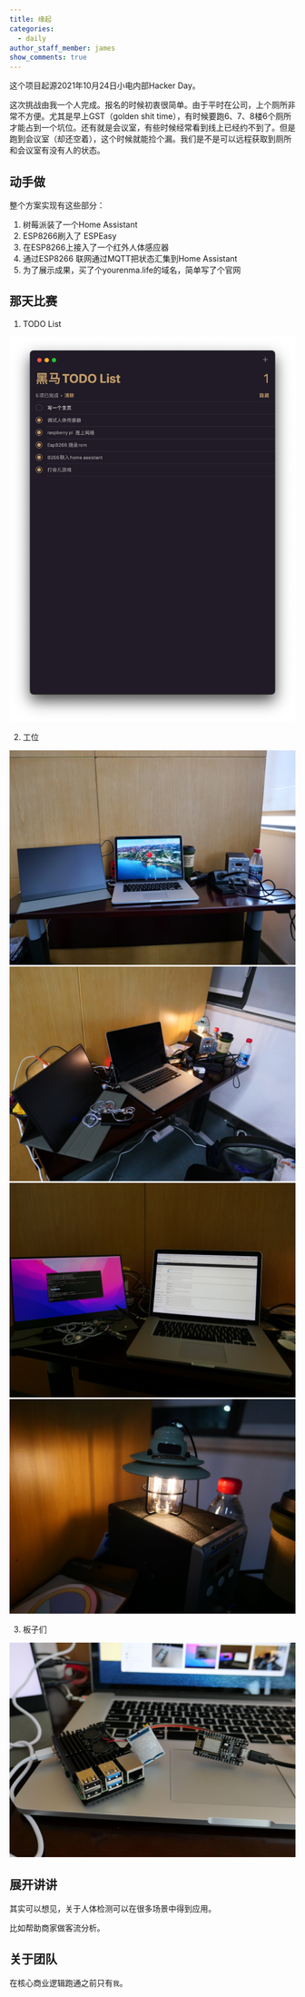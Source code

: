 ```yaml
---
title: 缘起
categories:
  - daily
author_staff_member: james
show_comments: true
---
```


这个项目起源2021年10月24日小电内部Hacker Day。

这次挑战由我一个人完成。报名的时候初衷很简单。由于平时在公司，上个厕所非常不方便。尤其是早上GST（golden shit time），有时候要跑6、7、8楼6个厕所才能占到一个坑位。还有就是会议室，有些时候经常看到线上已经约不到了。但是跑到会议室（却还空着），这个时候就能捡个漏。我们是不是可以远程获取到厕所和会议室有没有人的状态。

## 动手做

整个方案实现有这些部分：

1. 树莓派装了一个Home Assistant
2. ESP8266刷入了 ESPEasy
3. 在ESP8266上接入了一个红外人体感应器
4. 通过ESP8266 联网通过MQTT把状态汇集到Home Assistant
5. 为了展示成果，买了个yourenma.life的域名，简单写了个官网

## 那天比赛

1. TODO List

![](/images/1024/reminder.png)

2. 工位

![](/images/1024/P1002981.JPG)
![](/images/1024/P1002989.JPG)
![](/images/1024/P1002988.JPG)
![](/images/1024/P1002990.JPG)

3. 板子们

![](/images/1024/P1003016.JPG)
## 展开讲讲

其实可以想见，关于人体检测可以在很多场景中得到应用。

比如帮助商家做客流分析。

## 关于团队

在核心商业逻辑跑通之前只有`我`。